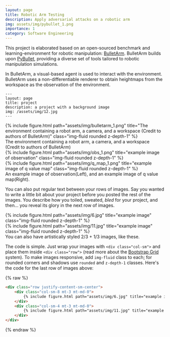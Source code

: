 ```yaml
---
layout: page
title: Robotic Arm Testing
description: Apply adversarial attacks on a robotic arm
img: assets/img/pybullet_1.png
importance: 1
category: Software Engineering
---
```


This project is elaborated based on an open-sourced benchmark and learning-environment
for robotic manipulation: <a href="https://github.com/ColinKohler/BulletArm">BulletArm</a>.  BulletArm builds upon <a href="https://pybullet.org/wordpress/">PyBullet</a>, providing a diverse set of tools tailored to robotic manipulation simulations.

In BulletArm, a visual-based agent is used to interact with the environment. BulletArm uses a non-differentiable renderer to obtain heightmaps from the workspace as the observation of the environment.

    ---
    layout: page
    title: project
    description: a project with a background image
    img: /assets/img/12.jpg
    ---

<div class="row">
    <div class="col-sm mt-3 mt-md-0">
        {% include figure.html path="assets/img/bulletarm_1.png" title="The environment containing a
robot arm, a camera, and a workspace (Credit to authors of BulletArm)" class="img-fluid rounded z-depth-1" %}
    </div>

</div>
<div class="caption">
    The environment containing a robot arm, a camera, and a workspace (Credit to authors of BulletArm)
</div>

<div class="row">
    <div class="col-sm mt-3 mt-md-0">
        {% include figure.html path="assets/img/obs_1.png" title="example image of observation" class="img-fluid rounded z-depth-1" %}
    </div>
    <div class="col-sm mt-3 mt-md-0">
        {% include figure.html path="assets/img/q_map_1.png" title="example image of q value map" class="img-fluid rounded z-depth-1" %}
    </div>
</div>

<div class="caption">
    An example image of observation(Left), and an example image of q value map(Right).
</div>

You can also put regular text between your rows of images.
Say you wanted to write a little bit about your project before you posted the rest of the images.
You describe how you toiled, sweated, *bled* for your project, and then... you reveal its glory in the next row of images.


<div class="row justify-content-sm-center">
    <div class="col-sm-8 mt-3 mt-md-0">
        {% include figure.html path="assets/img/6.jpg" title="example image" class="img-fluid rounded z-depth-1" %}
    </div>
    <div class="col-sm-4 mt-3 mt-md-0">
        {% include figure.html path="assets/img/11.jpg" title="example image" class="img-fluid rounded z-depth-1" %}
    </div>
</div>
<div class="caption">
    You can also have artistically styled 2/3 + 1/3 images, like these.
</div>


The code is simple.
Just wrap your images with `<div class="col-sm">` and place them inside `<div class="row">` (read more about the <a href="https://getbootstrap.com/docs/4.4/layout/grid/">Bootstrap Grid</a> system).
To make images responsive, add `img-fluid` class to each; for rounded corners and shadows use `rounded` and `z-depth-1` classes.
Here's the code for the last row of images above:

{% raw %}
```html
<div class="row justify-content-sm-center">
    <div class="col-sm-8 mt-3 mt-md-0">
        {% include figure.html path="assets/img/6.jpg" title="example image" class="img-fluid rounded z-depth-1" %}
    </div>
    <div class="col-sm-4 mt-3 mt-md-0">
        {% include figure.html path="assets/img/11.jpg" title="example image" class="img-fluid rounded z-depth-1" %}
    </div>
</div>
```
{% endraw %}
